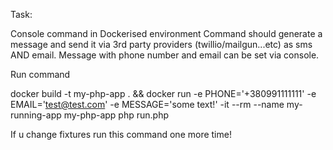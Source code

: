 Task:

Console command in Dockerised environment
Command should generate a message and send it via 3rd party providers (twillio/mailgun...etc) as sms AND email.
Message with phone number and email can be set via console.

Run command 

docker build -t my-php-app . && docker run -e PHONE='+380991111111' -e EMAIL='test@test.com' -e MESSAGE='some text!' -it --rm --name my-running-app my-php-app php run.php

If u change fixtures run this command one more time!